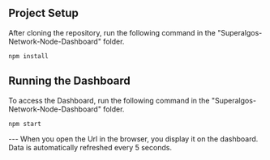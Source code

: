 ## Project Setup

After cloning the repository, run the following command in the "Superalgos-Network-Node-Dashboard" folder.
```
npm install
```

## Running the Dashboard 

To access the Dashboard, run the following command in the "Superalgos-Network-Node-Dashboard" folder.
```
npm start
```


--- When you open the Url in the browser, you display it on the dashboard. Data is automatically refreshed every 5 seconds.
